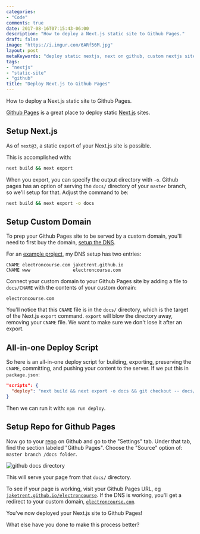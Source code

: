 ```yaml
---
categories:
- "Code"
comments: true
date: 2017-08-16T07:15:43-06:00
description: "How to deploy a Next.js static site to Github Pages."
draft: false
image: "https://i.imgur.com/6ARf56M.jpg"
layout: post
metaKeywords: "deploy static nextjs, next on github, custom nextjs site on github"
tags:
- "nextjs"
- "static-site"
- "github"
title: "Deploy Next.js to Github Pages"
---
```


How to deploy a Next.js static site to Github Pages.

<!--more-->

[Github Pages](https://pages.github.com/) is a great place to deploy static [Next.js](/post/what-is-nextjs/) sites.

## Setup Next.js

As of `next@3`, a static export of your Next.js site is possible.

This is accomplished with:

```bash
next build && next export
```

When you export, you can specify the output directory with `-o`.  Github pages has an option of serving the `docs/` directory of your `master` branch, so we'll setup for that.  Adjust the command to be:

```bash
next build && next export -o docs
```

## Setup Custom Domain

To prep your Github Pages site to be served by a custom domain, you'll need to first buy the domain, [setup the DNS](https://help.github.com/articles/quick-start-setting-up-a-custom-domain/).

For an [example project](https://github.com/jaketrent/electron-course), my DNS setup has two entries:

```
CNAME electroncourse.com jaketrent.github.io
CNAME www                electroncourse.com
```

Connect your custom domain to your Github Pages site by adding a file to `docs/CNAME` with the contents of your custom domain:

```
electroncourse.com
```

You'll notice that this `CNAME` file is in the `docs/` directory, which is the target of the Next.js `export` command.  `export` will blow the directory away, removing your `CNAME` file.  We want to make sure we don't lose it after an export.

## All-in-one Deploy Script

So here is an all-in-one deploy script for building, exporting, preserving the `CNAME`, committing, and pushing your content to the server.  If we put this in `package.json`:

```json
"scripts": {
  "deploy": "next build && next export -o docs && git checkout -- docs/CNAME && git add docs && git commit -m \"chore: regen site\" && git push origin master"
}
```

Then we can run it with: `npm run deploy`.

## Setup Repo for Github Pages

Now go to your [repo](https://github.com/jaketrent/electron-course) on Github and go to the "Settings" tab.  Under that tab, find the section labeled "Github Pages".  Choose the "Source" option of: `master branch /docs folder`.

![github docs directory](https://i.imgur.com/6c8yWY6.jpg)

This will serve your page from that `docs/` directory.

To see if your page is working, visit your Github Pages URL, eg [`jaketrent.github.io/electroncourse`](http://jaketrent.github.io/electron-course).  If the DNS is working, you'll get a redirect to your custom domain, [`electroncourse.com`](http://electroncourse.com).

You've now deployed your Next.js site to Github Pages!

What else have you done to make this process better?
